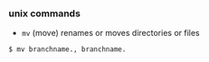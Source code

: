 ### unix commands
- `mv` (move) renames or moves directories or files
```console
$ mv branchname., branchname.
```